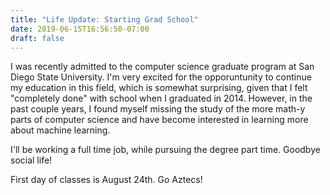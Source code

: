 ```yaml
---
title: "Life Update: Starting Grad School"
date: 2019-06-15T16:56:50-07:00
draft: false
---
```


I was recently admitted to the computer science graduate program at San Diego State University. I'm very excited for the opporuntunity to continue my education in this field, which is somewhat surprising, given that I felt "completely done" with school when I graduated in 2014. However, in the past couple years, I found myself missing the study of the more math-y parts of computer science and have become interested in learning more about machine learning.

I'll be working a full time job, while pursuing the degree part time. Goodbye social life!

First day of classes is August 24th. Go Aztecs!
